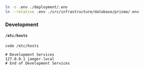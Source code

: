 ```bash
ln -s .env ./deployment/.env
ln --relative .env ./src/infrastructure/database/prisma/.env
```

### Development


#### `/etc/hosts`

```
code /etc/hosts
```

```
# Development Services
127.0.0.1 jaeger.local
# End of Development Services
```
